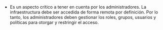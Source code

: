- Es un aspecto crítico a tener en cuenta por los administradores.
  La infraestructura debe ser accedida de forma remota por definición. Por lo tanto, los administradores
  deben gestionar los roles, grupos, usuarios y políticas para otorgar y restringir el acceso.
